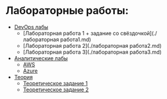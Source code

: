 

<br />
<h1>Лабораторные работы:</h1>

* [DevOps лабы](./DevOps_labs)
    * [Лабораторная работа 1 + задание со свёздочкой](./лабораторная работа1.md)
    * [Лабораторная работа 2](./лабораторная работа2.md)
    * [Лабораторная работа 3](./лабораторная работа3.md)
* [Аналитические лабы](./Analytical_labs)
  * [AWS](./Analytical_labs/AWS/report.md)
  * [Azure](./Analytical_labs/Azure/report.md)
* [Теория](./Theory)
  * [Теоретическое задание 1](./Theory/report.md#теоретическое-задание-1)
  * [Теоретическое задание 2](./Theory/report.md#теоретическое-задание-2)
